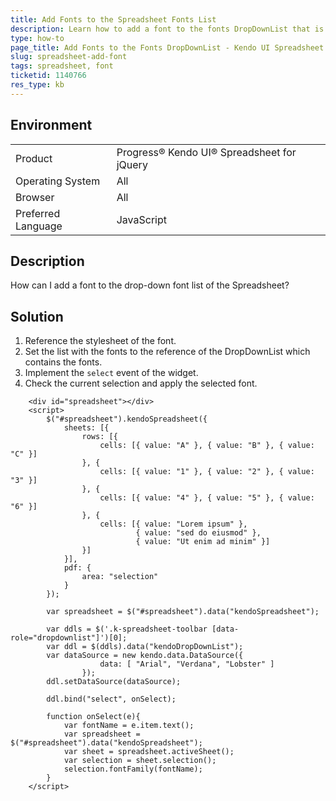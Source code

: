 ```yaml
---
title: Add Fonts to the Spreadsheet Fonts List
description: Learn how to add a font to the fonts DropDownList that is located in the toolbar of the Kendo UI Spreadsheet.
type: how-to
page_title: Add Fonts to the Fonts DropDownList - Kendo UI Spreadsheet for jQuery
slug: spreadsheet-add-font
tags: spreadsheet, font
ticketid: 1140766
res_type: kb
---
```


## Environment

<table>
 <tr>
  <td>Product</td>
  <td>Progress® Kendo UI® Spreadsheet for jQuery</td>
 </tr>
 <tr>
  <td>Operating System</td>
  <td>All</td>
 </tr>
 <tr>
  <td>Browser</td>
  <td>All</td>
 </tr>
 <tr>
  <td>Preferred Language</td>
  <td>JavaScript</td>
 </tr>
</table>

## Description

How can I add a font to the drop-down font list of the Spreadsheet?

## Solution

1. Reference the stylesheet of the font.
1. Set the list with the fonts to the reference of the DropDownList which contains the fonts.
1. Implement the `select` event of the widget.
1. Check the current selection and apply the selected font.

```dojo
    <div id="spreadsheet"></div>
    <script>
        $("#spreadsheet").kendoSpreadsheet({
            sheets: [{
                rows: [{
                    cells: [{ value: "A" }, { value: "B" }, { value: "C" }]
                }, {
                    cells: [{ value: "1" }, { value: "2" }, { value: "3" }]
                }, {
                    cells: [{ value: "4" }, { value: "5" }, { value: "6" }]
                }, {
                    cells: [{ value: "Lorem ipsum" },
                            { value: "sed do eiusmod" },
                            { value: "Ut enim ad minim" }]
                }]
            }],
            pdf: {
                area: "selection"
            }
        });

        var spreadsheet = $("#spreadsheet").data("kendoSpreadsheet");

      	var ddls = $('.k-spreadsheet-toolbar [data-role="dropdownlist"]')[0];
      	var ddl = $(ddls).data("kendoDropDownList");
      	var dataSource = new kendo.data.DataSource({
  					data: [ "Arial", "Verdana", "Lobster" ]
				});
      	ddl.setDataSource(dataSource);

      	ddl.bind("select", onSelect);

      	function onSelect(e){        	
          	var fontName = e.item.text();
          	var spreadsheet = $("#spreadsheet").data("kendoSpreadsheet");
    		var sheet = spreadsheet.activeSheet();    
          	var selection = sheet.selection();
    		selection.fontFamily(fontName);
        }       	
    </script>
```
